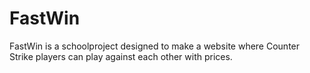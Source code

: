 # FastWin
FastWin is a schoolproject designed to make a website where Counter Strike players can play against each other with prices.
